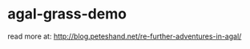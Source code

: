 agal-grass-demo
===============
read more at: http://blog.peteshand.net/re-further-adventures-in-agal/
